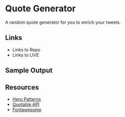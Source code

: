 # Quote Generator
A random quote generator for you to enrich your tweets.

## Links
- Links to Repo
- Links to LIVE

## Sample Output

## Resources
+ [Hero Patterns](https://www.heropatterns.com/)
+ [Quotable API](https://staging.quotable.io/)
+ [Fontawesome](https://fontawesome.com/)